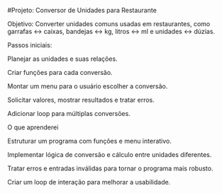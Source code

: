 #Projeto: Conversor de Unidades para Restaurante

Objetivo: Converter unidades comuns usadas em restaurantes, como garrafas ↔ caixas, bandejas ↔ kg, litros ↔ ml e unidades ↔ dúzias.

Passos iniciais:

Planejar as unidades e suas relações.

Criar funções para cada conversão.

Montar um menu para o usuário escolher a conversão.

Solicitar valores, mostrar resultados e tratar erros.

Adicionar loop para múltiplas conversões.

O que aprenderei

Estruturar um programa com funções e menu interativo.

Implementar lógica de conversão e cálculo entre unidades diferentes.

Tratar erros e entradas inválidas para tornar o programa mais robusto.

Criar um loop de interação para melhorar a usabilidade.
